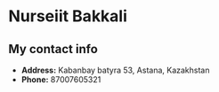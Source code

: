 # Nurseiit Bakkali

## My contact info

* **Address:** Kabanbay batyra 53, Astana, Kazakhstan 
* **Phone:** 87007605321